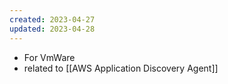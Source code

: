 ```yaml
---
created: 2023-04-27
updated: 2023-04-28
---
```

- For VmWare
- related to [[AWS Application Discovery Agent]]